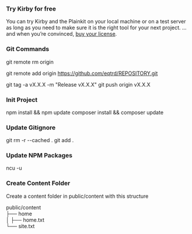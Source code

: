 
### Try Kirby for free
You can try Kirby and the Plainkit on your local machine or on a test server as long as you need to make sure it is the right tool for your next project. … and when you’re convinced, [buy your license](https://getkirby.com/buy).

### Git Commands
git remote rm origin

git remote add origin https://github.com/eqtrd/REPOSITORY.git

git tag -a vX.X.X -m "Release vX.X.X"
git push origin vX.X.X

### Init Project
npm install && npm update
composer install && composer update

### Update Gitignore
git rm -r --cached .
git add .

### Update NPM Packages
ncu -u

### Create Content Folder

Create a content folder in public/content with this structure

public/content  
├── home  
│   ├── home.txt  
└── site.txt  